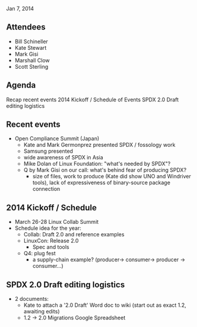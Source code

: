 Jan 7, 2014

## Attendees

  - Bill Schineller
  - Kate Stewart
  - Mark Gisi
  - Marshall Clow
  - Scott Sterling

## Agenda

Recap recent events 2014 Kickoff / Schedule of Events SPDX 2.0 Draft
editing logistics

## Recent events

  - Open Compliance Summit (Japan)
      - Kate and Mark Germonprez presented SPDX / fossology work
      - Samsung presented
      - wide awareness of SPDX in Asia
      - Mike Dolan of Linux Foundation: "what's needed by SPDX"?
      - Q by Mark Gisi on our call: what's behind fear of producing
        SPDX?
          - size of files, work to produce (Kate did show UNO and
            Windriver tools), lack of expressiveness of binary-source
            package connection

## 2014 Kickoff / Schedule

  - March 26-28 Linux Collab Summit
  - Schedule idea for the year:
      - Collab: Draft 2.0 and reference examples
      - LinuxCon: Release 2.0
          - Spec and tools
      - Q4: plug fest
          - a supply-chain example? (producer-\> consumer-\> producer
            -\> consumer...)

## SPDX 2.0 Draft editing logistics

  - 2 documents:
      - Kate to attach a '2.0 Draft' Word doc to wiki (start out as
        exact 1.2, awaiting edits)
      - 1.2 -\> 2.0 Migrations Google Spreadsheet
